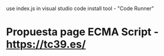 use index.js
in visual studio code
install tool - "Code Runner"

# Propuesta page ECMA Script - https://tc39.es/
